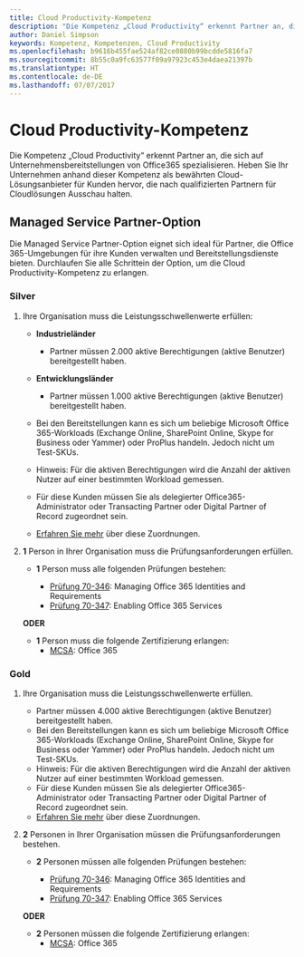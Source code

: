 ```yaml
---
title: Cloud Productivity-Kompetenz
description: "Die Kompetenz „Cloud Productivity“ erkennt Partner an, die sich auf Unternehmensbereitstellungen von Office365 spezialisieren. Heben Sie Ihr Unternehmen anhand dieser Kompetenz als bewährten Cloud-Lösungsanbieter für Kunden hervor, die nach qualifizierten Partnern für Cloudlösungen Ausschau halten."
author: Daniel Simpson
keywords: Kompetenz, Kompetenzen, Cloud Productivity
ms.openlocfilehash: b9616b455fae524af82ce0880b99bcdde5816fa7
ms.sourcegitcommit: 8b55c0a9fc63577f09a97923c453e4daea21397b
ms.translationtype: HT
ms.contentlocale: de-DE
ms.lasthandoff: 07/07/2017
---
```

# <a name="cloud-productivity-competency"></a>Cloud Productivity-Kompetenz

Die Kompetenz „Cloud Productivity“ erkennt Partner an, die sich auf Unternehmensbereitstellungen von Office365 spezialisieren. Heben Sie Ihr Unternehmen anhand dieser Kompetenz als bewährten Cloud-Lösungsanbieter für Kunden hervor, die nach qualifizierten Partnern für Cloudlösungen Ausschau halten.

## <a name="managed-service-partner-option"></a>Managed Service Partner-Option
Die Managed Service Partner-Option eignet sich ideal für Partner, die Office 365-Umgebungen für ihre Kunden verwalten und Bereitstellungsdienste bieten. Durchlaufen Sie alle Schrittein der Option, um die Cloud Productivity-Kompetenz zu erlangen.
### <a name="silver"></a>Silver
1.  Ihre Organisation muss die Leistungsschwellenwerte erfüllen:
    - **Industrieländer** 
        - Partner müssen 2.000 aktive Berechtigungen (aktive Benutzer) bereitgestellt haben.
    - **Entwicklungsländer**
        -  Partner müssen 1.000 aktive Berechtigungen (aktive Benutzer) bereitgestellt haben.
    
    - Bei den Bereitstellungen kann es sich um beliebige Microsoft Office 365-Workloads (Exchange Online, SharePoint Online, Skype for Business oder Yammer) oder ProPlus handeln. Jedoch nicht um Test-SKUs.     
    - Hinweis: Für die aktiven Berechtigungen wird die Anzahl der aktiven Nutzer auf einer bestimmten Workload gemessen. 
    - Für diese Kunden müssen Sie als delegierter Office365-Administrator oder Transacting Partner oder Digital Partner of Record zugeordnet sein.
    - [Erfahren Sie mehr](https://partner.microsoft.com/en-us/membership/digital-partner-of-record) über diese Zuordnungen.

2. **1** Person in Ihrer Organisation muss die Prüfungsanforderungen erfüllen.

    - **1** Person muss alle folgenden Prüfungen bestehen:

        - [Prüfung 70-346](https://www.microsoft.com/en-us/learning/exam-70-346.aspx): Managing Office 365 Identities and Requirements  
        - [Prüfung 70-347](https://www.microsoft.com/en-us/learning/exam-70-347.aspx): Enabling Office 365 Services
    
    **ODER**

    - **1** Person muss die folgende Zertifizierung erlangen:  
        - [MCSA](https://www.microsoft.com/en-us/learning/mcsa-office365-certification.aspx): Office 365

### <a name="gold"></a>Gold

1.  Ihre Organisation muss die Leistungsschwellenwerte erfüllen. 

    - Partner müssen 4.000 aktive Berechtigungen (aktive Benutzer) bereitgestellt haben.
    - Bei den Bereitstellungen kann es sich um beliebige Microsoft Office 365-Workloads (Exchange Online, SharePoint Online, Skype for Business oder Yammer) oder ProPlus handeln. Jedoch nicht um Test-SKUs.
    - Hinweis: Für die aktiven Berechtigungen wird die Anzahl der aktiven Nutzer auf einer bestimmten Workload gemessen.
    - Für diese Kunden müssen Sie als delegierter Office365-Administrator oder Transacting Partner oder Digital Partner of Record zugeordnet sein.
    - [Erfahren Sie mehr](https://partner.microsoft.com/en-us/membership/digital-partner-of-record) über diese Zuordnungen.

2.  **2** Personen in Ihrer Organisation müssen die Prüfungsanforderungen bestehen.

    - **2** Personen müssen alle folgenden Prüfungen bestehen:

        - [Prüfung 70-346](https://www.microsoft.com/en-us/learning/exam-70-346.aspx): Managing Office 365 Identities and Requirements  
        - [Prüfung 70-347](https://www.microsoft.com/en-us/learning/exam-70-347.aspx): Enabling Office 365 Services
        
    **ODER**
    
    - **2** Personen müssen die folgende Zertifizierung erlangen:
        - [MCSA](https://www.microsoft.com/en-us/learning/mcsa-office365-certification.aspx): Office 365





